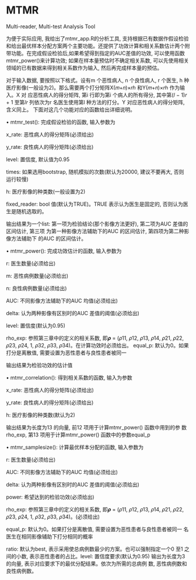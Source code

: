 # MTMR
Multi-reader, Multi-test Analysis Tool

为便于实际应用, 我给出了mtmr_app.R的分析工具, 支持根据已有数据作假设检验和给出最优样本分配方案两个主要功能。还提供了功效计算和相关系数估计两个附带功能。在完成假设检验后,如果希望得到指定的AUC差值的功效, 可以使用函数mtmr_power()来计算功效; 如果在样本量预估时不确定相关系数, 可以先使用相关领域的已有数据来得到相关系数作为输入, 然后再完成样本量的预估。

对于输入数据, 要按照以下格式。设有m 个恶性病人, n 个良性病人, r 个医生, h 种
医疗影像(一般设为2)。那么需要两个打分矩阵X(𝑚+𝑛)×𝑟ℎ 和Y(𝑚+𝑛)×𝑟ℎ 作为输入。X 对
应恶性病人的得分矩阵, 第i 行即为第i 个病人的所有得分, 其中第(𝑙 − 1)𝑟 + 1 至第𝑙𝑟
列依次为r 名医生使用第l 种方法的打分。Y 对应恶性病人的得分矩阵, 含义同上。
下面对这几个功能对应的函数给出详细说明。

• mtmr_test(): 完成假设检验的函数, 输入参数为 

x_rate: 恶性病人的得分矩阵(必须给出)

y_rate: 良性病人的得分矩阵(必须给出)

level: 置信度, 默认值为0.95

times: 如果选用bootstrap, 随机模拟的次数(默认为20000, 建议不要再大, 否则
运行较慢)

h: 医疗影像的种类数(一般设置为2)

fixed_reader: bool 值(默认为TRUE)。TRUE 表示认为医生是固定的, 否则认为医
生是随机选取的。

输出结果为一个list:
第一项为检验结论(那个影像方法更好), 第二项为AUC 差值的区间估计, 第三项
为第一种影像方法辅助下的AUC 的区间估计, 第四项为第二种影像方法辅助下
的AUC 的区间估计。

• mtmr_power(): 完成功效估计的函数, 输入参数为

r: 医生数量(必须给出)

m: 恶性病例数量(必须给出)

n: 良性病例数量(必须给出)

AUC: 不同影像方法辅助下的AUC 均值(必须给出)

delta: 认为两种影像有区别时的AUC 差值的阈值(必须给出)

level: 置信度(默认为0.95)

rho_exp: 参照第三章中的定义的相关系数, 即𝝆 = (𝜌11, 𝜌12, 𝜌13, 𝜌14, 𝜌21, 𝜌22,
𝜌23, 𝜌24, 1, 𝜌32, 𝜌33, 𝜌34)。在计算功效时必须给出。
equal_p: 默认为0。如果打分是离散值, 需要设置为恶性患者与良性患者被同一

输出结果为检验功效的估计值

• mtmr_correlation(): 得到相关系数的函数, 输入为参数

x_rate: 恶性病人的得分矩阵(必须给出)

y_rate: 良性病人的得分矩阵(必须给出)

h: 医疗影像的种类数(默认为2)

输出结果为长度为13 的向量, 前12 项用于计算mtmr_power() 函数中用到的参
数rho_exp, 第13 项用于计算mtmr_power() 函数中的参数equal_p

• mtmr_samplesize(): 计算最优样本分配的函数, 输入参数为

r: 医生数量(必须给出)

AUC: 不同影像方法辅助下的AUC 均值(必须给出)

delta: 认为两种影像有区别时的AUC 差值的阈值(必须给出)

power: 希望达到的检验功效(必须给出)

rho_exp: 参照第三章中的定义的相关系数, 即𝝆 = (𝜌11, 𝜌12, 𝜌13, 𝜌14, 𝜌21, 𝜌22,
𝜌23, 𝜌24, 1, 𝜌32, 𝜌33, 𝜌34)。(必须给出)

equal_p: 默认为0。如果打分是离散值, 需要设置为恶性患者与良性患者被同一
名医生在相同影像辅助下打分相同的概率

ratio: 默认为best, 表示采用使总病例数最少的方案。也可以强制指定一个0 至1
之间的小数, 表示恶性患者的占比。level: 置信度要求(默认为0.95)
输出为长度为3 的向量, 表示对应要求下的最优分配结果。依次为所需的总病例
数, 恶性病例数和良性病例数。
